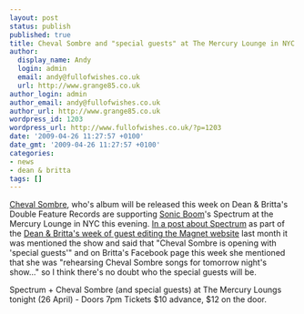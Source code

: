 ```yaml
---
layout: post
status: publish
published: true
title: Cheval Sombre and "special guests" at The Mercury Lounge in NYC tonight
author:
  display_name: Andy
  login: admin
  email: andy@fullofwishes.co.uk
  url: http://www.grange85.co.uk
author_login: admin
author_email: andy@fullofwishes.co.uk
author_url: http://www.grange85.co.uk
wordpress_id: 1203
wordpress_url: http://www.fullofwishes.co.uk/?p=1203
date: '2009-04-26 11:27:57 +0100'
date_gmt: '2009-04-26 11:27:57 +0100'
categories:
- news
- dean & britta
tags: []
---
```

<p><a href="http://www.myspace.com/chevalsombre">Cheval Sombre</a>, who's album will be released this week on Dean & Britta's Double Feature Records are supporting <a href="http://www.sonic-boom.info/">Sonic Boom</a>'s Spectrum at the Mercury Lounge in NYC this evening. <a href="http://www.magnetmagazine.com/2009/03/05/from-the-desk-of-dean-britta-spectrum/">In a post about Spectrum</a> as part of the <a href="/2009/03/09/wrapping-up-dean-brittas-week-guest-editing-magnetmagazinecom/">Dean & Britta's week of guest editing the Magnet website</a> last month it was mentioned the show and said that "Cheval Sombre is opening with 'special guests'" and on Britta's Facebook page this week she mentioned that she was "rehearsing Cheval Sombre songs for tomorrow night's show..." so I think there's no doubt who the special guests will be.</p>
<p>Spectrum + Cheval Sombre (and special guests) at The Mercury Loungs tonight (26 April) - Doors 7pm Tickets $10 advance, $12 on the door.</p>

